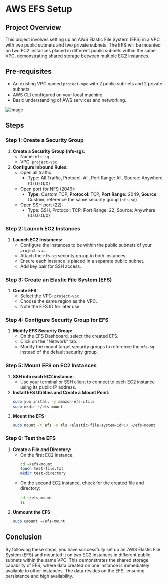 # AWS EFS Setup

## Project Overview

This project involves setting up an AWS Elastic File System (EFS) in a VPC with two public subnets and two private subnets. The EFS will be mounted on two EC2 instances placed in different public subnets within the same VPC, demonstrating shared storage between multiple EC2 instances.

## Pre-requisites

- An existing VPC named `project-vpc` with 2 public subnets and 2 private subnets.
- AWS CLI configured on your local machine.
- Basic understanding of AWS services and networking.

![image](https://github.com/user-attachments/assets/c95fdd8f-a14d-4e30-bf47-dd70f7173ab4)

## Steps

### Step 1: Create a Security Group

1. **Create a Security Group (nfs-sg):**
    - Name: `nfs-sg`
    - VPC: `project-vpc`
2. **Configure Inbound Rules:**
    - Open all traffic:
        - Type: All Traffic, Protocol: All, Port Range: All, Source: Anywhere (0.0.0.0/0)
    - Open port for NFS (2049):
        - **Type**: Custom TCP, **Protocol**: TCP, **Port Range**: 2049, **Source**: Custom, reference the same security group (`nfs-sg`)
    - Open SSH port (22):
        - Type: SSH, Protocol: TCP, Port Range: 22, Source: Anywhere (0.0.0.0/0)

### Step 2: Launch EC2 Instances

1. **Launch EC2 Instances:**
    - Configure the instances to be within the public subnets of your `project-vpc`.
    - Attach the `nfs-sg` security group to both instances.
    - Ensure each instance is placed in a separate public subnet.
    - Add key pair for SSH access.

### Step 3: Create an Elastic File System (EFS)

1. **Create EFS:**
    - Select the VPC: `project-vpc`
    - Choose the same region as the VPC.
    - Note the EFS ID for later use.

### Step 4: Configure Security Group for EFS

1. **Modify EFS Security Group:**
    - On the EFS Dashboard, select the created EFS.
    - Click on the "Network" tab.
    - Modify the mount target security groups to reference the `nfs-sg` instead of the default security group.

### Step 5: Mount EFS on EC2 Instances

1. **SSH into each EC2 instance:**
    - Use your terminal or SSH client to connect to each EC2 instance using its public IP address.
2. **Install EFS Utilities and Create a Mount Point:**
    ```sh
    sudo yum install -y amazon-efs-utils
    sudo mkdir ~/efs-mount
    ```
3. **Mount the EFS:**
    ```sh
    sudo mount -t efs -o tls <elastic-file-system-id>:/ ~/efs-mount
    ```

### Step 6: Test the EFS

1. **Create a File and Directory:**
    - On the first EC2 instance:
        ```sh
        cd ~/efs-mount
        touch test-file.txt
        mkdir test-directory
        ```
    - On the second EC2 instance, check for the created file and directory:
        ```sh
        cd ~/efs-mount
        ls
        ```
2. **Unmount the EFS:**
    ```sh
    sudo umount ~/efs-mount
    ```

## Conclusion

By following these steps, you have successfully set up an AWS Elastic File System (EFS) and mounted it on two EC2 instances in different public subnets within the same VPC. This demonstrates the shared storage capability of EFS, where data created on one instance is immediately available to other instances. The data resides on the EFS, ensuring persistence and high availability.

